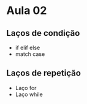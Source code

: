# Aula 02

## Laços de condição
* if elif else
* match case

## Laços de repetição
* Laço for
* Laço while
